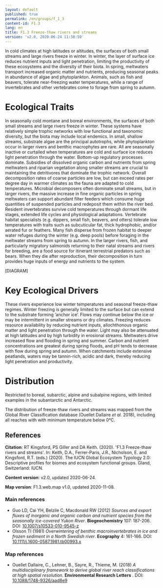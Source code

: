 ```yaml
---
layout: default
published: true
permalink: /en/groups/f_1_3
content-id: F1.3
lang: en
title: F1.3 Freeze-thaw rivers and streams
version: 'v2.0, 2020-06-24 11:38:59'
---
```


In cold climates at high latitudes or altitudes, the surfaces of both small streams and large rivers freeze in winter. In winter, the layer of surface ice reduces nutrient inputs and light penetration, limiting the productivity of these ecosystems and the diversity of their biota. In spring, meltwaters transport increased organic matter and nutrients, producing seasonal peaks in abundance of algae and phytoplankton.  Animals, such as fish and beavers, tolerate near-freezing water temperatures, while a range of invertebrates and other vertebrates come to forage from spring to autumn.

# Ecological Traits
 
In seasonally cold montane and boreal environments, the surfaces of both small streams and large rivers freeze in winter. These systems have relatively simple trophic networks with low functional and taxonomic diversity, but the biota may include local endemics. In small, shallow streams, substrate algae are the principal autotrophs, while phytoplankton occur in larger rivers and benthic macrophytes are rare. All are seasonally inactive or curtailed when temperatures are cold and surface ice reduces light penetration through the water. Bottom-up regulatory processes dominate. Subsidies of dissolved organic carbon and nutrients from spring meltwaters and riparian vegetation along smaller streams are crucial to maintaining the detritivores that dominate the trophic network. Overall decomposition rates of coarse particles are low, but can exceed rates per degree day in warmer climates as the fauna are adapted to cold temperatures. Microbial decomposers often dominate small streams, but in larger rivers, the massive increase in fine organic particles in spring meltwaters can support abundant filter feeders which consume huge quantities of suspended particles and redeposit them within the river bed. Resident invertebrates survive cold temperatures through dormant life stages, extended life cycles and physiological adaptations. Vertebrate habitat specialists (e.g. dippers, small fish, beavers, and otters) tolerate low temperatures with traits such as subcuticular fat, thick hydrophobic, and/or aerated fur or feathers. Many fish disperse from frozen habitat to deeper water refuges during the winter (e.g. deep pools) before foraging in the meltwater streams from spring to autumn. In the larger rivers, fish, and particularly migratory salmonids returning to their natal streams and rivers for breeding, are a food source for itinerant terrestrial predators such as bears. When they die after reproduction, their decomposition in turn provides huge inputs of energy and nutrients to the system.

[DIAGRAM]

# Key Ecological Drivers
 
These rivers experience low winter temperatures and seasonal freeze-thaw regimes. Winter freezing is generally limited to the surface but can extend to the substrate forming ‘anchor ice’. Flows may continue below the ice or may be intermittent in smaller streams or dry climates. Freezing reduces resource availability by reducing nutrient inputs, allochthonous organic matter and light penetration through the water. Light may also be attenuated at high latitudes and by high turbidity in erosional streams. Meltwaters drive increased flow and flooding in spring and summer. Carbon and nutrient concentrations are greatest during spring floods, and pH tends to decrease with flow during spring and autumn. When catchments include extensive peatlands, waters may be tannin-rich, acidic and dark, thereby reducing light penetration and productivity.
 
# Distribution
 
Restricted to boreal, subarctic, alpine and subalpine regions, with limited examples in the subantarctic and Antarctic.

The distribution of freeze-thaw rivers and streams was mapped from the Global River Classification database (Ouellet Dallaire _et al._ 2018), including all reaches with with minimum temperature below 0°C.

## References

**Citation**: RT Kingsford, PS Giller and DA Keith. (2020). 'F1.3 Freeze-thaw rivers and streams'. In: Keith, D.A., Ferrer-Paris, J.R., Nicholson, E. and Kingsford, R.T. (eds.) (2020). The IUCN Global Ecosystem Typology 2.0: Descriptive profiles for biomes and ecosystem functional groups. Gland, Switzerland: IUCN.

**Content version**: v2.0, updated 2020-06-24.

**Map version**: F1.3.web.map v1.0, updated 2020-11-08.

### Main references
* Guo LD, Cai YH, Belzile C, Macdonald RW  (2012) *Sources and export fluxes of inorganic and organic carbon and nutrient species from the seasonally ice-covered Yukon River*. **Biogeochemistry** 107: 187-206. DOI: [10.1007/s10533-010-9545-z](http://doi.org/10.1007/s10533-010-9545-z)
* Olsson TI  (1981) *Overwintering of benthic macroinvertebrates in ice and frozen sediment in a North Swedish river*. **Ecography** 4: 161-166. DOI: [10.1111/j.1600-0587.1981.tb00993.x](http://doi.org/10.1111/j.1600-0587.1981.tb00993.x)

### Map references
* Ouellet Dallaire, C., Lehner, B., Sayre, R., Thieme, M.  (2018) *A multidisciplinary framework to derive global river reach classifications at high spatial resolution*. **Environmental Research Letters** . DOI: [10.1088/1748-9326/aad8e9](http://doi.org/10.1088/1748-9326/aad8e9)
